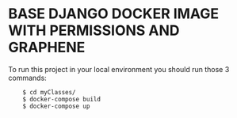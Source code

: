 # BASE DJANGO DOCKER IMAGE WITH PERMISSIONS AND GRAPHENE
To run this project in your local environment you should run those 3 commands:
```
    $ cd myClasses/
    $ docker-compose build
    $ docker-compose up
```
